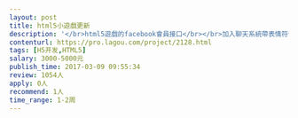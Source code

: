 ```yaml
---                
layout: post       
title: html5小遊戲更新           
description: '</br>html5遊戲的facebook會員接口</br></br>加入聊天系統帶表情符號</br></br>架設到新服務器和遊戲一些換圖片修改</br>'     
contenturl: https://pro.lagou.com/project/2128.html      
tags: [H5开发,HTML5]            
salary: 3000-5000元          
publish_time: 2017-03-09 09:55:34         
review: 1054人                   
apply: 0人                   
recommend: 1人                   
time_range: 1-2周              
---                 
```

